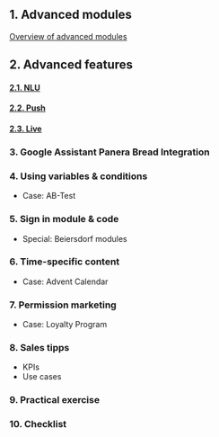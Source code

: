 ## 1. Advanced modules
[Overview of advanced modules](modules/advanced_modules.md) 

## 2. Advanced features
#### [2.1.  NLU](nlu/nlu.md) <br/>
#### [2.2.  Push](push/push.md) <br/>
#### [2.3.  Live](live/live.md) 
### 3. Google Assistant Panera Bread Integration
### 4. Using variables & conditions
+ Case: AB-Test
### 5. Sign in module & code
+ Special: Beiersdorf modules
### 6. Time-specific content 
+ Case: Advent Calendar  
### 7. Permission marketing
+ Case: Loyalty Program
### 8. Sales tipps
+ KPIs 
+ Use cases
### 9. Practical exercise
### 10. Checklist
